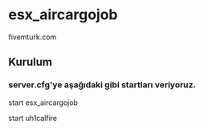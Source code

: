 # esx_aircargojob
fivemturk.com

## Kurulum

### server.cfg'ye aşağıdaki gibi startları veriyoruz.

start esx_aircargojob

start uh1calfire
